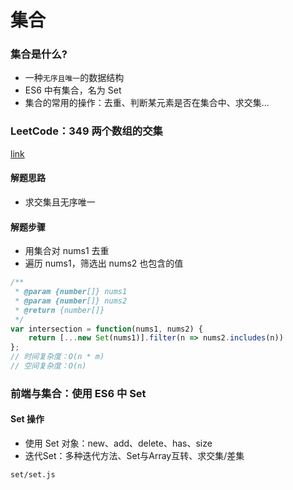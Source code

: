 # 集合

### 集合是什么?
- 一种`无序且唯一`的数据结构
- ES6 中有集合，名为 Set
- 集合的常用的操作：去重、判断某元素是否在集合中、求交集...

### LeetCode：349 两个数组的交集
[link](https://leetcode-cn.com/problems/intersection-of-two-arrays/)

#### 解题思路
- 求交集且无序唯一

#### 解题步骤
- 用集合对 nums1 去重
- 遍历 nums1，筛选出 nums2 也包含的值

```javascript
/**
 * @param {number[]} nums1
 * @param {number[]} nums2
 * @return {number[]}
 */
var intersection = function(nums1, nums2) {
    return [...new Set(nums1)].filter(n => nums2.includes(n))
};
// 时间复杂度：O(n * m)
// 空间复杂度：O(n)
```

### 前端与集合：使用 ES6 中 Set

#### Set 操作
- 使用 Set 对象：new、add、delete、has、size
- 迭代Set：多种迭代方法、Set与Array互转、求交集/差集
```
set/set.js
```
